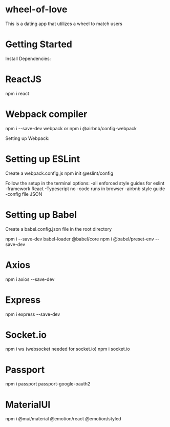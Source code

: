 # wheel-of-love
This is a dating app that utilizes a wheel to match users

# Getting Started

Install Dependencies:

# ReactJS
npm i react

# Webpack compiler
npm i --save-dev webpack or npm i @airbnb/config-webpack

Setting up Webpack:


# Setting up ESLint
Create a webpack.config.js
npm init @eslint/config

Follow the setup in the terminal
options:
    -all enforced style guides for eslint
    -framework React
    -Typescript no
    -code runs in browser
    -airbnb style guide
    -config file JSON

# Setting up Babel
Create a babel.config.json file in the root directory

npm i --save-dev babel-loader @babel/core
npm i @babel/preset-env --save-dev

# Axios
npm i axios --save-dev

# Express
npm i express --save-dev

# Socket.io
npm i ws (websocket needed for socket.io)
npm i socket.io

# Passport
npm i passport passport-google-oauth2

# MaterialUI
npm i @mui/material @emotion/react @emotion/styled
